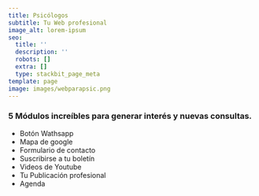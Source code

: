 ```yaml
---
title: Psicólogos
subtitle: Tu Web profesional
image_alt: lorem-ipsum
seo:
  title: ''
  description: ''
  robots: []
  extra: []
  type: stackbit_page_meta
template: page
image: images/webparapsic.png
---
```

### 5 Módulos increíbles para generar interés y nuevas consultas.

*   Botón Wathsapp
*   Mapa de google
*   Formulario de contacto
*   Suscribirse a tu boletín
*   Videos de Youtube
*   Tu Publicación profesional
*   Agenda

